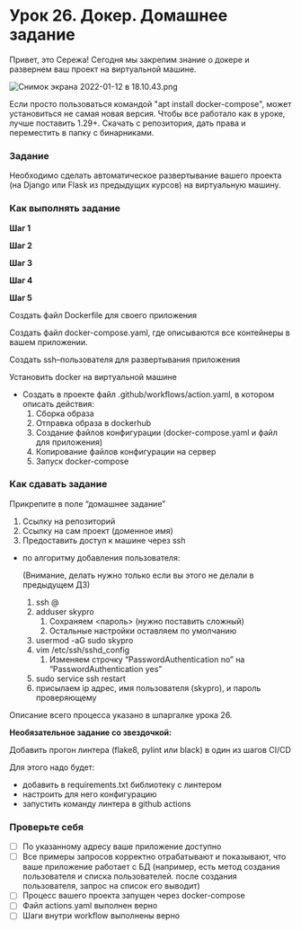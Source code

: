 # Урок 26. Докер. Домашнее задание

Привет, это Сережа! Сегодня мы закрепим знание о докере и развернем ваш проект на виртуальной машине.

![Снимок экрана 2022-01-12 в 18.10.43.png](https://s3-us-west-2.amazonaws.com/secure.notion-static.com/f71a3938-e16d-4ec7-9887-4ce810d0fd41/Снимок_экрана_2022-01-12_в_18.10.43.png)

Если просто пользоваться командой "apt install docker-compose", может установиться не самая новая версия. Чтобы все работало как в уроке, лучше поставить 1.29+. Скачать с репозитория, дать права и переместить в папку с бинарниками.

### Задание

Необходимо сделать автоматическое развертывание вашего проекта (на Django или Flask из предыдущих курсов) на виртуальную машину.

### Как выполнять задание

**Шаг 1** 

**Шаг 2** 

**Шаг 3** 

**Шаг 4** 

**Шаг 5** 

Создать файл Dockerfile для своего приложения

Создать файл docker-compose.yaml, где описываются все контейнеры в вашем приложении.

Создать ssh–пользователя для развертывания приложения

Установить docker на виртуальной машине

- Создать в проекте файл .github/workflows/action.yaml, в котором описать действия:
    1. Сборка образа
    2. Отправка образа в dockerhub
    3. Создание файлов конфигурации (docker-compose.yaml и файл для приложения)
    4. Копирование файлов конфигурации на сервер
    5. Запуск docker-compose

### Как сдавать задание

Прикрепите в поле “домашнее задание” 

1. Ссылку на репозиторий
2. Ссылку на сам проект (доменное имя)
3. Предоставить доступ к машине через ssh
- по алгоритму добавления пользователя:
    
    (Внимание, делать нужно только если вы этого не делали в предыдущем ДЗ)
    
    1. ssh <user>@<ip>
    2. adduser skypro
        1. Сохраняем <пароль> (нужно поставить сложный)
        2. Остальные настройки оставляем по умолчанию
    3. usermod -aG sudo skypro
    4. vim /etc/ssh/sshd_config
        1. Изменяем строчку “PasswordAuthentication no” на “PasswordAuthentication yes”
    5. sudo service ssh restart
    6. присылаем ip адрес, имя пользователя (skypro), и пароль проверяющему

Описание всего процесса указано в шпаргалке урока 26.

**Необязательное задание со звездочкой:**

Добавить прогон линтера (flake8, pylint или black) в один из шагов CI/CD

Для этого надо будет:

- добавить в requirements.txt библиотеку с линтером
- настроить для него конфигурацию
- запустить команду линтера в github actions

### Проверьте себя

- [ ]  По указанному адресу ваше приложение доступно
- [ ]  Все примеры запросов корректно отрабатывают и показывают, что ваше приложение работает с БД (например, есть метод создания пользователя и списка пользователей. после создания пользователя, запрос на список его выводит)
- [ ]  Процесс вашего проекта запущен через docker-compose
- [ ]  Файл actions.yaml выполнен верно
- [ ]  Шаги внутри workflow выполнены верно
